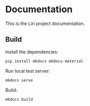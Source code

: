# Documentation

This is the Liri project documentation.

## Build

Install the dependencies:

```sh
pip install mkdocs mkdocs-material
```

Run local test server:

```sh
mkdocs serve
```

Build:

```sh
mkdocs build
```
